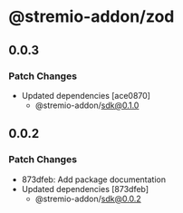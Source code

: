 # @stremio-addon/zod

## 0.0.3

### Patch Changes

- Updated dependencies [ace0870]
  - @stremio-addon/sdk@0.1.0

## 0.0.2

### Patch Changes

- 873dfeb: Add package documentation
- Updated dependencies [873dfeb]
  - @stremio-addon/sdk@0.0.2
